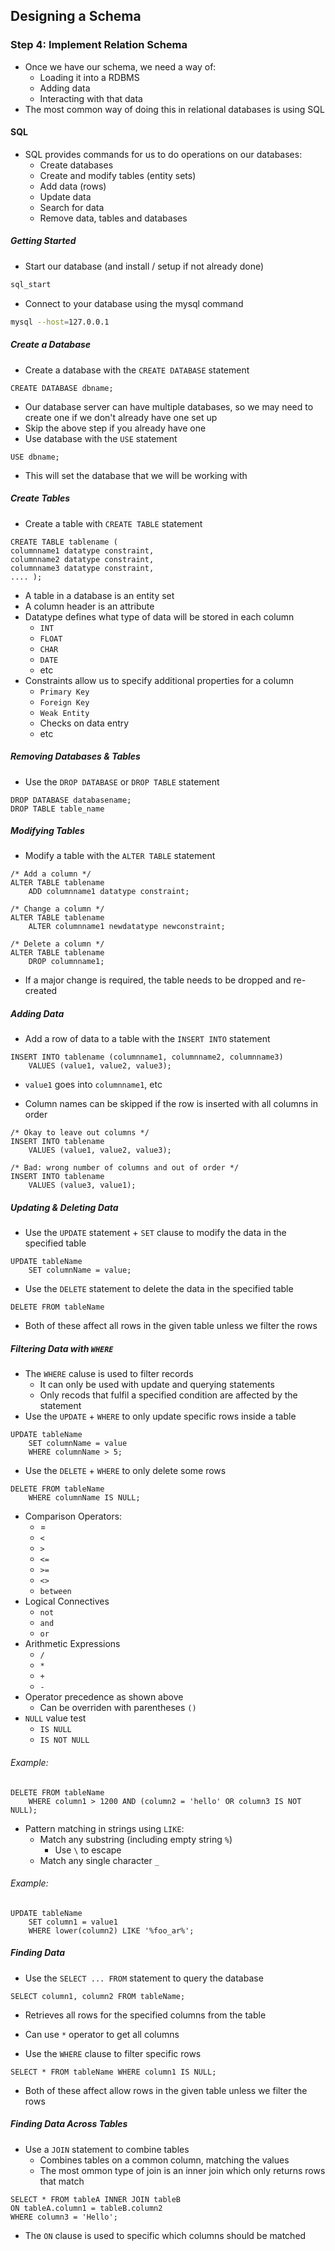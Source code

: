 ## Designing a Schema

### Step 4: Implement Relation Schema
- Once we have our schema, we need a way of:
	- Loading it into a RDBMS
	- Adding data
	- Interacting with that data
- The most common way of doing this in relational databases is using SQL

#### SQL
- SQL provides commands for us to do operations on our databases:
	- Create databases
	- Create and modify tables (entity sets)
	- Add data (rows)
	- Update data
	- Search for data
	- Remove data, tables and databases

##### Getting Started
- Start our database (and install / setup if not already done)

```bash
sql_start
```

- Connect to your database using the mysql command

```bash
mysql --host=127.0.0.1
```

##### Create a Database
- Create a database with the `CREATE DATABASE` statement

```mysql
CREATE DATABASE dbname;
```

- Our database server can have multiple databases, so we may need to create one if we don't already have one set up
- Skip the above step if you already have one
- Use database with the `USE` statement

```mysql
USE dbname;
```

- This will set the database that we will be working with

##### Create Tables
- Create a table with `CREATE TABLE` statement

```mysql
CREATE TABLE tablename ( 
columnname1 datatype constraint, 
columnname2 datatype constraint, 
columnname3 datatype constraint, 
.... );
```

- A table in a database is an entity set
- A column header is an attribute
- Datatype defines what type of data will be stored in each column
	- `INT`
	- `FLOAT`
	- `CHAR`
	- `DATE`
	- etc
- Constraints allow us to specify additional properties for a column
	- `Primary Key`
	- `Foreign Key`
	- `Weak Entity`
	- Checks on data entry
	- etc

##### Removing Databases & Tables
- Use the `DROP DATABASE` or `DROP TABLE` statement

```mysql
DROP DATABASE databasename;
DROP TABLE table_name
```

##### Modifying Tables
- Modify a table with the `ALTER TABLE` statement

```mysql
/* Add a column */
ALTER TABLE tablename 
	ADD columnname1 datatype constraint; 
	
/* Change a column */ 
ALTER TABLE tablename 
	ALTER columnname1 newdatatype newconstraint; 
	
/* Delete a column */ 
ALTER TABLE tablename 
	DROP columnname1;
```

- If a major change is required, the table needs to be dropped and re-created

##### Adding Data
- Add a row of data to a table with the `INSERT INTO` statement

```mysql
INSERT INTO tablename (columnname1, columnname2, columnname3) 
	VALUES (value1, value2, value3);
```

- `value1` goes into `columnname1`, etc

- Column names can be skipped if the row is inserted with all columns in order

```mysql
/* Okay to leave out columns */ 
INSERT INTO tablename 
	VALUES (value1, value2, value3); 
	
/* Bad: wrong number of columns and out of order */ 
INSERT INTO tablename 
	VALUES (value3, value1);
```

##### Updating & Deleting Data
- Use the `UPDATE` statement + `SET` clause to modify the data in the specified table

```mysql
UPDATE tableName
	SET columnName = value;
```

- Use the `DELETE` statement to delete the data in the specified table

```mysql
DELETE FROM tableName
```

- Both of these affect all rows in the given table unless we filter the rows

##### Filtering Data with `WHERE`
- The `WHERE` caluse is used to filter records
	- It can only be used with update and querying statements
	- Only recods that fulfil a specified condition are affected by the statement
- Use the `UPDATE` + `WHERE` to only update specific rows inside a table

```mysql
UPDATE tableName
	SET columnName = value
	WHERE columnName > 5;
```

- Use the `DELETE` + `WHERE` to only delete some rows

```mysql
DELETE FROM tableName
	WHERE columnName IS NULL;
```

-  Comparison Operators:
	- =
	- `<`
	- `>`
	- `<=`
	- `>=`
	- `<>`
	- `between`
- Logical Connectives
	- `not`
	- `and`
	- `or`
- Arithmetic Expressions
	- `/`
	- `*`
	- `+`
	- `-`
- Operator precedence as shown above
	- Can be overriden with parentheses `()`
- `NULL` value test
	- `IS NULL`
	- `IS NOT NULL`

###### Example:

```mysql
DELETE FROM tableName
	WHERE column1 > 1200 AND (column2 = 'hello' OR column3 IS NOT NULL);
```

- Pattern matching in strings using `LIKE`:
	- Match any substring (including empty string `%`)
		- Use `\` to escape
	- Match any single character `_`

###### Example:

```mysql
UPDATE tableName
	SET column1 = value1
	WHERE lower(column2) LIKE '%foo_ar%';
```

##### Finding Data
- Use the `SELECT ... FROM` statement to query the database

```mysql
SELECT column1, column2 FROM tableName;
```

- Retrieves all rows for the specified columns from the table
- Can use `*` operator to get all columns

- Use the `WHERE` clause to filter specific rows

```mysql
SELECT * FROM tableName WHERE column1 IS NULL;
```

- Both of these affect allow rows in the given table unless we filter the rows

##### Finding Data Across Tables
- Use a `JOIN` statement to combine tables
	- Combines tables on a common column, matching the values
	- The most ommon type of join is an inner join which only returns rows that match

```mysql
SELECT * FROM tableA INNER JOIN tableB
ON tableA.column1 = tableB.column2
WHERE column3 = 'Hello';
```

- The `ON` clause is used to specific which columns should be matched